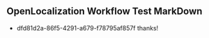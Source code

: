 ## OpenLocalization Workflow Test MarkDown
* dfd81d2a-86f5-4291-a679-f78795af857f thanks!

<!--HONumber=Aug16_HO5-->



